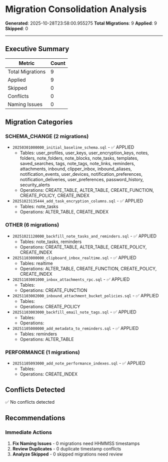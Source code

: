 # Migration Consolidation Analysis

**Generated**: 2025-10-28T23:58:00.955275
**Total Migrations**: 9
**Applied**: 9
**Skipped**: 0

---

## Executive Summary

| Metric | Count |
|--------|-------|
| Total Migrations | 9 |
| Applied | 9 |
| Skipped | 0 |
| Conflicts | 0 |
| Naming Issues | 0 |

## Migration Categories

### SCHEMA_CHANGE (2 migrations)

- `20250301000000_initial_baseline_schema.sql` - ✅ APPLIED 
  - Tables: user_profiles, user_keys, user_encryption_keys, notes, folders, note_folders, note_blocks, note_tasks, templates, saved_searches, tags, note_tags, note_links, reminders, attachments, inbound, clipper_inbox, inbound_aliases, notification_events, user_devices, notification_preferences, notification_deliveries, user_preferences, password_history, security_alerts
  - Operations: CREATE_TABLE, ALTER_TABLE, CREATE_FUNCTION, CREATE_POLICY, CREATE_INDEX
- `20251023135444_add_task_encryption_columns.sql` - ✅ APPLIED 
  - Tables: note_tasks
  - Operations: ALTER_TABLE, CREATE_INDEX

### OTHER (6 migrations)

- `20251021120000_backfill_note_tasks_and_reminders.sql` - ✅ APPLIED 
  - Tables: note_tasks, reminders
  - Operations: CREATE_TABLE, ALTER_TABLE, CREATE_POLICY, CREATE_INDEX
- `20251103000000_clipboard_inbox_realtime.sql` - ✅ APPLIED 
  - Tables: realtime
  - Operations: ALTER_TABLE, CREATE_FUNCTION, CREATE_POLICY, CREATE_INDEX
- `20251103001000_inbox_attachments_rpc.sql` - ✅ APPLIED 
  - Tables: 
  - Operations: CREATE_FUNCTION
- `20251103002000_inbound_attachment_bucket_policies.sql` - ✅ APPLIED 
  - Tables: 
  - Operations: CREATE_POLICY
- `20251103003000_backfill_email_note_tags.sql` - ✅ APPLIED 
  - Tables: 
  - Operations: 
- `20251105000000_add_metadata_to_reminders.sql` - ✅ APPLIED 
  - Tables: reminders
  - Operations: ALTER_TABLE

### PERFORMANCE (1 migrations)

- `20251105093000_add_note_performance_indexes.sql` - ✅ APPLIED 
  - Tables: 
  - Operations: CREATE_INDEX

## Conflicts Detected

✅ No conflicts detected
## Recommendations

### Immediate Actions

1. **Fix Naming Issues** - 0 migrations need HHMMSS timestamps
2. **Review Duplicates** - 0 duplicate timestamp conflicts
3. **Analyze Skipped** - 0 skipped migrations need review


